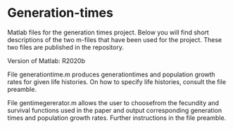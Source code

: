 # Generation-times
Matlab files for the generation times project. Below you will find short descriptions of the two m-files that have been used for the project. These two files are published in the repository.

Version of Matlab: R2020b

File generationtime.m produces generationtimes and population growth rates for given life histories. 
On how to specify life histories, consult the file preamble.

File gentimegererator.m allows the user to choosefrom the fecundity and survival functions used in the paper 
and output corresponding generation times and population growth rates. Further instructions in the file preamble. 
